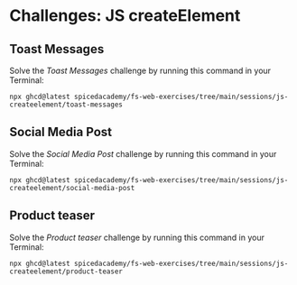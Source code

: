 # Challenges: JS createElement

## Toast Messages

Solve the _Toast Messages_ challenge by running this command in your Terminal:

```
npx ghcd@latest spicedacademy/fs-web-exercises/tree/main/sessions/js-createelement/toast-messages
```

## Social Media Post

Solve the _Social Media Post_ challenge by running this command in your Terminal:

```
npx ghcd@latest spicedacademy/fs-web-exercises/tree/main/sessions/js-createelement/social-media-post
```

## Product teaser

Solve the _Product teaser_ challenge by running this command in your Terminal:

```
npx ghcd@latest spicedacademy/fs-web-exercises/tree/main/sessions/js-createelement/product-teaser
```
